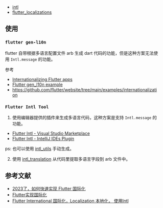 - [intl](https://github.com/dart-lang/i18n/tree/main/pkgs/intl)
- [flutter_localizations](https://github.com/channdara/flutter_localization)

## 使用

### `flutter gen-l10n`

flutter 自带根据多语言配置文件 arb 生成 dart 代码的功能，但是这种方案无法使用 `Intl.message` 的功能。

参考

- [Internationalizing Flutter apps](https://docs.flutter.dev/ui/accessibility-and-internationalization/internationalization)
- [Flutter gen_l10n example](https://github.com/localizely/flutter-gen-l10n-example)
- https://github.com/flutter/website/tree/main/examples/internationalization

### `Flutter Intl Tool`

1. 使用编辑器提供的插件来生成多语言代码，这种方案是支持  `Intl.message` 的功能。

  - [Flutter Intl - Visual Studio Marketplace](https://marketplace.visualstudio.com/items?itemName=localizely.flutter-intl)
  - [Flutter Intl - IntelliJ IDEs Plugin](https://plugins.jetbrains.com/plugin/13666-flutter-intl)

  ps: 也可以使用 [intl_utils](https://pub.dev/packages/intl_utils) 手动生成。

2. 使用 [intl_translation](https://github.com/dart-lang/i18n/blob/main/pkgs/intl_translation/README.md) 从代码里提取多语言字段到 arb 文件中。

## 参考文献

- [2023了，如何快速实现 Flutter 国际化](https://juejin.cn/post/7192758172153561147)
- [Flutter实现国际化](https://developer.aliyun.com/article/978858)
- [Flutter International 国际化，Localization 本地化， 使用Intl](https://cloud.tencent.com/developer/article/1783074)
